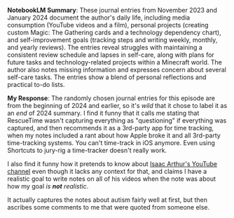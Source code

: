 **NotebookLM Summary**: These journal entries from November 2023 and January 2024 document the author's daily life, including media consumption (YouTube videos and a film), personal projects (creating custom Magic: The Gathering cards and a technology dependency chart), and self-improvement goals (tracking steps and writing weekly, monthly, and yearly reviews). The entries reveal struggles with maintaining a consistent review schedule and lapses in self-care, along with plans for future tasks and technology-related projects within a Minecraft world. The author also notes missing information and expresses concern about several self-care tasks. The entries show a blend of personal reflections and practical to-do lists.

**My Response**: The randomly chosen journal entries for this episode are from the beginning of 2024 and earlier, so it's *wild* that it chose to label it as an *end* of 2024 summary. I find it funny that it calls me stating that RescueTime wasn't capturing everything as "questioning" if everything was captured, and then recommends it as a 3rd-party app for time tracking, when my notes included a rant about how Apple broke it and all 3rd-party time-tracking systems. You can't time-track in iOS anymore. Even using Shortcuts to jury-rig a time-tracker doesn't really work.

I also find it funny how it pretends to know about [Isaac Arthur's YouTube channel](https://www.youtube.com/channel/UCZFipeZtQM5CKUjx6grh54g/videos) even though it lacks any context for that, and claims I have a realistic goal to write notes on all of his videos when the note was about how my goal *is **not** realistic*.

It actually captures the notes about autism fairly well at first, but then ascribes some comments to me that were quoted from someone else.
